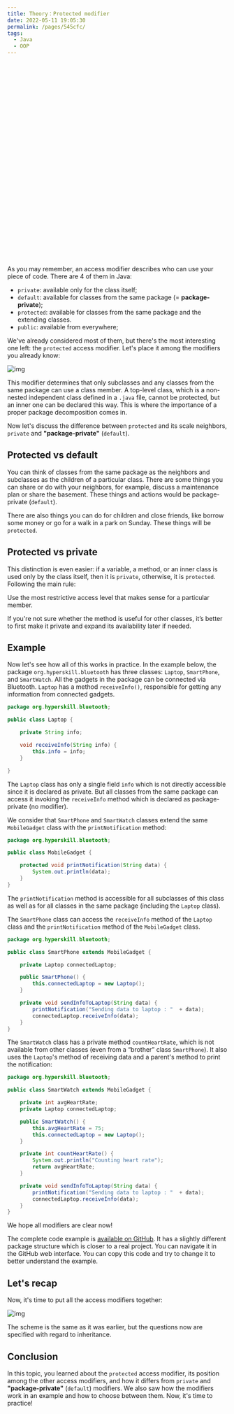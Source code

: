 ```yaml
---
title: Theory：Protected modifier
date: 2022-05-11 19:05:30
permalink: /pages/545cfc/
tags:
  - Java
  - OOP
---
```

<div style="background-image: url(https://cdn.jsdelivr.net/gh/JimFKppt/Pictures@master/static_files/img/milad-fakurian-UiiHVEyxtyA-unsplash.jpg); background-size: cover;">
    <iframe :src="$withBase('/markmap/Markmap_Theory：Protected modifier.html')" width="100%" height="450" frameborder="0" scrolling="No" leftmargin="0" topmargin="0"></iframe>
</div>

As you may remember, an access modifier describes who can use your piece of code. There are 4 of them in Java:

- `private`: available only for the class itself;
- `default`: available for classes from the same package (= **package-private**);
- `protected`: available for classes from the same package and the extending classes.
- `public`: available from everywhere;

We've already considered most of them, but there's the most interesting one left: the `protected` access modifier. Let's place it among the modifiers you already know:

![img](https://ucarecdn.com/ce702533-fd2b-45f4-a605-a53261bef3cb/)

This modifier determines that only subclasses and any classes from the same package can use a class member. A top-level class, which is a non-nested independent class defined in a `.java` file, cannot be protected, but an inner one can be declared this way. This is where the importance of a proper package decomposition comes in.

Now let's discuss the difference between `protected` and its scale neighbors, `private` and **"**package-private**"** (`default`).

## Protected vs default

You can think of classes from the same package as the neighbors and subclasses as the children of a particular class. There are some things you can share or do with your neighbors, for example, discuss a maintenance plan or share the basement. These things and actions would be package-private (`default`).

There are also things you can do for children and close friends, like borrow some money or go for a walk in a park on Sunday. These things will be `protected`.

## Protected vs private

This distinction is even easier: if a variable, a method, or an inner class is used only by the class itself, then it is `private`, otherwise, it is `protected`. Following the main rule:



Use the most restrictive access level that makes sense for a particular member.



If you're not sure whether the method is useful for other classes, it’s better to first make it private and expand its availability later if needed.

## Example

Now let's see how all of this works in practice. In the example below, the package `org.hyperskill.bluetooth` has three classes: `Laptop`, `SmartPhone`, and `SmartWatch`. All the gadgets in the package can be connected via Bluetooth. `Laptop` has a method `receiveInfo()`, responsible for getting any information from connected gadgets.

```java
package org.hyperskill.bluetooth;

public class Laptop {

    private String info;

    void receiveInfo(String info) {
        this.info = info;
    }

}
```

The `Laptop` class has only a single field `info` which is not directly accessible since it is declared as private. But all classes from the same package can access it invoking the `receiveInfo` method which is declared as package-private (no modifier).

We consider that `SmartPhone` and `SmartWatch` classes extend the same `MobileGadget` class with the `printNotification` method:

```java
package org.hyperskill.bluetooth;

public class MobileGadget {

    protected void printNotification(String data) {
        System.out.println(data);
    }
}
```

The `printNotification` method is accessible for all subclasses of this class as well as for all classes in the same package (including the `Laptop` class).

The `SmartPhone` class can access the `receiveInfo` method of the `Laptop` class and the `printNotification` method of the `MobileGadget` class.

```java
package org.hyperskill.bluetooth;

public class SmartPhone extends MobileGadget {

    private Laptop connectedLaptop;

    public SmartPhone() {
        this.connectedLaptop = new Laptop();
    }

    private void sendInfoToLaptop(String data) {
        printNotification("Sending data to laptop : "  + data);
        connectedLaptop.receiveInfo(data);
    }
}
```

The `SmartWatch` class has a private method `countHeartRate`, which is not available from other classes (even from a “brother” class `SmartPhone`). It also uses the `Laptop`'s method of receiving data and a parent's method to print the notification:

```java
package org.hyperskill.bluetooth;

public class SmartWatch extends MobileGadget {

    private int avgHeartRate;
    private Laptop connectedLaptop;

    public SmartWatch() {
        this.avgHeartRate = 75;
        this.connectedLaptop = new Laptop();
    }

    private int countHeartRate() {
        System.out.println("Counting heart rate");
        return avgHeartRate;
    }

    private void sendInfoToLaptop(String data) {
        printNotification("Sending data to laptop : "  + data);
        connectedLaptop.receiveInfo(data);
    }
}
```

We hope all modifiers are clear now!

The complete code example is [available on GitHub](https://github.com/hyperskill/hs-java-samples/tree/master/src/main/java/org/hyperskill/samples/oop/protectedmodifier). It has a slightly different package structure which is closer to a real project. You can navigate it in the GitHub web interface. You can copy this code and try to change it to better understand the example.

## Let's recap

Now, it's time to put all the access modifiers together:

![img](https://ucarecdn.com/5c6eeffe-edba-4125-a9a5-13bc0dab2767/)

The scheme is the same as it was earlier, but the questions now are specified with regard to inheritance.

## Conclusion

In this topic, you learned about the `protected` access modifier, its position among the other access modifiers, and how it differs from `private` and **"**package-private**"** (`default`) modifiers. We also saw how the modifiers work in an example and how to choose between them. Now, it's time to practice!